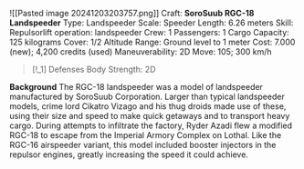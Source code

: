 ![[Pasted image 20241203203757.png]]
Craft: **SoroSuub RGC-18 Landspeeder**
Type: Landspeeder
Scale: Speeder
Length: 6.26 meters
Skill: Repulsorlift operation: landspeeder
Crew: 1
Passengers: 1
Cargo Capacity: 125 kilograms
Cover: 1/2
Altitude Range: Ground level to 1 meter
Cost: 7.000 (new); 4,200 credits (used)
Maneuverability: 2D
Move: 105; 300 km/h

> [!_1] Defenses
> Body Strength: 2D

**Background**
The RGC-18 landspeeder was a model of landspeeder manufactured by SoroSuub Corporation. Larger than typical landspeeder models, crime lord Cikatro Vizago and his thug droids made use of these, using their size and speed to make quick getaways and to transport heavy cargo. During attempts to infiltrate the factory, Ryder Azadi flew a modified RGC-18 to escape from the Imperial Armory Complex on Lothal. Like the RGC-16 airspeeder variant, this model included booster injectors in the repulsor engines, greatly increasing the speed it could achieve. 